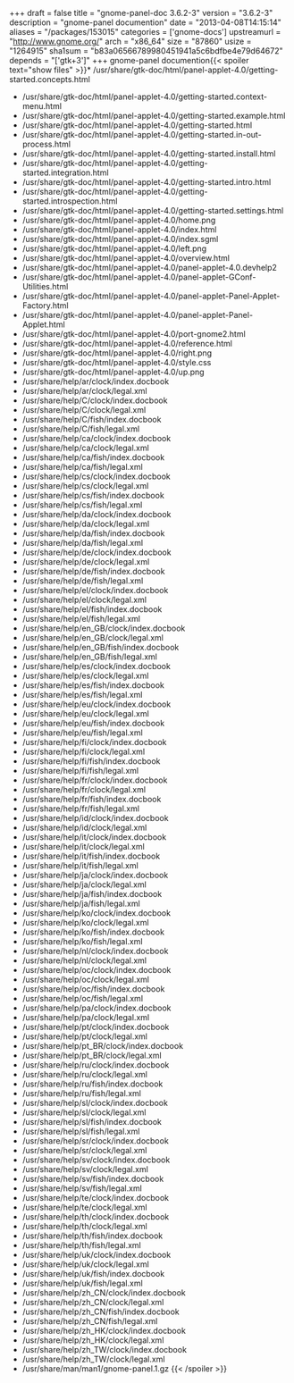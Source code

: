 +++
draft = false
title = "gnome-panel-doc 3.6.2-3"
version = "3.6.2-3"
description = "gnome-panel documention"
date = "2013-04-08T14:15:14"
aliases = "/packages/153015"
categories = ['gnome-docs']
upstreamurl = "http://www.gnome.org/"
arch = "x86_64"
size = "87860"
usize = "1264915"
sha1sum = "b83a06566789980451941a5c6bdfbe4e79d64672"
depends = "['gtk+3']"
+++
gnome-panel documention{{< spoiler text="show files" >}}* /usr/share/gtk-doc/html/panel-applet-4.0/getting-started.concepts.html
* /usr/share/gtk-doc/html/panel-applet-4.0/getting-started.context-menu.html
* /usr/share/gtk-doc/html/panel-applet-4.0/getting-started.example.html
* /usr/share/gtk-doc/html/panel-applet-4.0/getting-started.html
* /usr/share/gtk-doc/html/panel-applet-4.0/getting-started.in-out-process.html
* /usr/share/gtk-doc/html/panel-applet-4.0/getting-started.install.html
* /usr/share/gtk-doc/html/panel-applet-4.0/getting-started.integration.html
* /usr/share/gtk-doc/html/panel-applet-4.0/getting-started.intro.html
* /usr/share/gtk-doc/html/panel-applet-4.0/getting-started.introspection.html
* /usr/share/gtk-doc/html/panel-applet-4.0/getting-started.settings.html
* /usr/share/gtk-doc/html/panel-applet-4.0/home.png
* /usr/share/gtk-doc/html/panel-applet-4.0/index.html
* /usr/share/gtk-doc/html/panel-applet-4.0/index.sgml
* /usr/share/gtk-doc/html/panel-applet-4.0/left.png
* /usr/share/gtk-doc/html/panel-applet-4.0/overview.html
* /usr/share/gtk-doc/html/panel-applet-4.0/panel-applet-4.0.devhelp2
* /usr/share/gtk-doc/html/panel-applet-4.0/panel-applet-GConf-Utilities.html
* /usr/share/gtk-doc/html/panel-applet-4.0/panel-applet-Panel-Applet-Factory.html
* /usr/share/gtk-doc/html/panel-applet-4.0/panel-applet-Panel-Applet.html
* /usr/share/gtk-doc/html/panel-applet-4.0/port-gnome2.html
* /usr/share/gtk-doc/html/panel-applet-4.0/reference.html
* /usr/share/gtk-doc/html/panel-applet-4.0/right.png
* /usr/share/gtk-doc/html/panel-applet-4.0/style.css
* /usr/share/gtk-doc/html/panel-applet-4.0/up.png
* /usr/share/help/ar/clock/index.docbook
* /usr/share/help/ar/clock/legal.xml
* /usr/share/help/C/clock/index.docbook
* /usr/share/help/C/clock/legal.xml
* /usr/share/help/C/fish/index.docbook
* /usr/share/help/C/fish/legal.xml
* /usr/share/help/ca/clock/index.docbook
* /usr/share/help/ca/clock/legal.xml
* /usr/share/help/ca/fish/index.docbook
* /usr/share/help/ca/fish/legal.xml
* /usr/share/help/cs/clock/index.docbook
* /usr/share/help/cs/clock/legal.xml
* /usr/share/help/cs/fish/index.docbook
* /usr/share/help/cs/fish/legal.xml
* /usr/share/help/da/clock/index.docbook
* /usr/share/help/da/clock/legal.xml
* /usr/share/help/da/fish/index.docbook
* /usr/share/help/da/fish/legal.xml
* /usr/share/help/de/clock/index.docbook
* /usr/share/help/de/clock/legal.xml
* /usr/share/help/de/fish/index.docbook
* /usr/share/help/de/fish/legal.xml
* /usr/share/help/el/clock/index.docbook
* /usr/share/help/el/clock/legal.xml
* /usr/share/help/el/fish/index.docbook
* /usr/share/help/el/fish/legal.xml
* /usr/share/help/en_GB/clock/index.docbook
* /usr/share/help/en_GB/clock/legal.xml
* /usr/share/help/en_GB/fish/index.docbook
* /usr/share/help/en_GB/fish/legal.xml
* /usr/share/help/es/clock/index.docbook
* /usr/share/help/es/clock/legal.xml
* /usr/share/help/es/fish/index.docbook
* /usr/share/help/es/fish/legal.xml
* /usr/share/help/eu/clock/index.docbook
* /usr/share/help/eu/clock/legal.xml
* /usr/share/help/eu/fish/index.docbook
* /usr/share/help/eu/fish/legal.xml
* /usr/share/help/fi/clock/index.docbook
* /usr/share/help/fi/clock/legal.xml
* /usr/share/help/fi/fish/index.docbook
* /usr/share/help/fi/fish/legal.xml
* /usr/share/help/fr/clock/index.docbook
* /usr/share/help/fr/clock/legal.xml
* /usr/share/help/fr/fish/index.docbook
* /usr/share/help/fr/fish/legal.xml
* /usr/share/help/id/clock/index.docbook
* /usr/share/help/id/clock/legal.xml
* /usr/share/help/it/clock/index.docbook
* /usr/share/help/it/clock/legal.xml
* /usr/share/help/it/fish/index.docbook
* /usr/share/help/it/fish/legal.xml
* /usr/share/help/ja/clock/index.docbook
* /usr/share/help/ja/clock/legal.xml
* /usr/share/help/ja/fish/index.docbook
* /usr/share/help/ja/fish/legal.xml
* /usr/share/help/ko/clock/index.docbook
* /usr/share/help/ko/clock/legal.xml
* /usr/share/help/ko/fish/index.docbook
* /usr/share/help/ko/fish/legal.xml
* /usr/share/help/nl/clock/index.docbook
* /usr/share/help/nl/clock/legal.xml
* /usr/share/help/oc/clock/index.docbook
* /usr/share/help/oc/clock/legal.xml
* /usr/share/help/oc/fish/index.docbook
* /usr/share/help/oc/fish/legal.xml
* /usr/share/help/pa/clock/index.docbook
* /usr/share/help/pa/clock/legal.xml
* /usr/share/help/pt/clock/index.docbook
* /usr/share/help/pt/clock/legal.xml
* /usr/share/help/pt_BR/clock/index.docbook
* /usr/share/help/pt_BR/clock/legal.xml
* /usr/share/help/ru/clock/index.docbook
* /usr/share/help/ru/clock/legal.xml
* /usr/share/help/ru/fish/index.docbook
* /usr/share/help/ru/fish/legal.xml
* /usr/share/help/sl/clock/index.docbook
* /usr/share/help/sl/clock/legal.xml
* /usr/share/help/sl/fish/index.docbook
* /usr/share/help/sl/fish/legal.xml
* /usr/share/help/sr/clock/index.docbook
* /usr/share/help/sr/clock/legal.xml
* /usr/share/help/sv/clock/index.docbook
* /usr/share/help/sv/clock/legal.xml
* /usr/share/help/sv/fish/index.docbook
* /usr/share/help/sv/fish/legal.xml
* /usr/share/help/te/clock/index.docbook
* /usr/share/help/te/clock/legal.xml
* /usr/share/help/th/clock/index.docbook
* /usr/share/help/th/clock/legal.xml
* /usr/share/help/th/fish/index.docbook
* /usr/share/help/th/fish/legal.xml
* /usr/share/help/uk/clock/index.docbook
* /usr/share/help/uk/clock/legal.xml
* /usr/share/help/uk/fish/index.docbook
* /usr/share/help/uk/fish/legal.xml
* /usr/share/help/zh_CN/clock/index.docbook
* /usr/share/help/zh_CN/clock/legal.xml
* /usr/share/help/zh_CN/fish/index.docbook
* /usr/share/help/zh_CN/fish/legal.xml
* /usr/share/help/zh_HK/clock/index.docbook
* /usr/share/help/zh_HK/clock/legal.xml
* /usr/share/help/zh_TW/clock/index.docbook
* /usr/share/help/zh_TW/clock/legal.xml
* /usr/share/man/man1/gnome-panel.1.gz
{{< /spoiler >}}